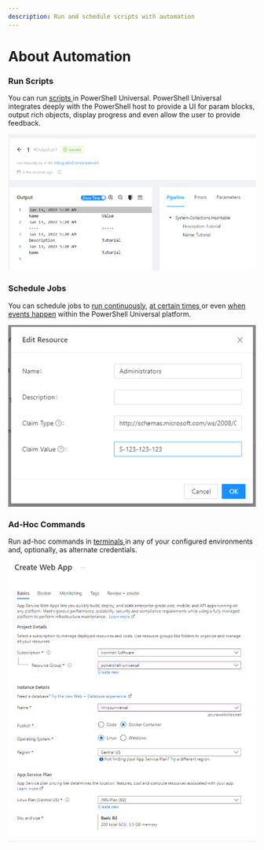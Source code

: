 ```yaml
---
description: Run and schedule scripts with automation
---
```


# About Automation

### Run Scripts

You can run [scripts ](scripts/)in PowerShell Universal. PowerShell Universal integrates deeply with the PowerShell host to provide a UI for param blocks, output rich objects, display progress and even allow the user to provide feedback.

![](<../.gitbook/assets/image (305) (1) (1) (1).png>)

### Schedule Jobs

You can schedule jobs to [run continuously](schedules.md#continuous), [at certain times ](schedules.md#cron)or even [when events happen](triggers.md) within the PowerShell Universal platform.

![](<../.gitbook/assets/image (294).png>)

### Ad-Hoc Commands

Run ad-hoc commands in [terminals ](terminals.md)in any of your configured environments and, optionally, as alternate credentials.

![](<../.gitbook/assets/image (310) (1) (1) (2) (1) (1) (1).png>)
